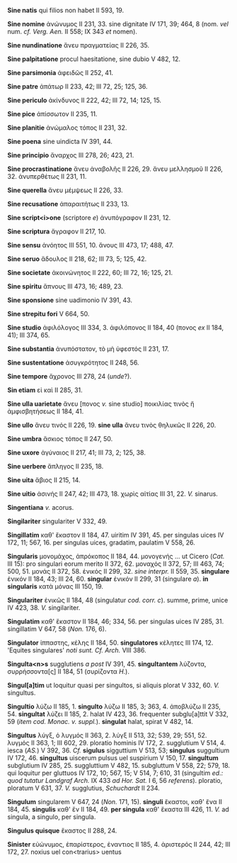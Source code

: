 **Sine natis** qui filios non habet II 593, 19.

**Sine nomine** ἀνώνυμος II 231, 33. sine dignitate IV 171, 39; 464, 8
(nom. *vel* num. *cf. Verg. Aen.* II 558; IX 343 *et* nomen).

**Sine nundinatione** ἄνευ πραγματείας II 226, 35.

**Sine palpitatione** procul haesitatione, sine dubio V 482, 12.

**Sine parsimonia** ἀφειδῶς II 252, 41.

**Sine patre** ἀπάτωρ II 233, 42; III 72, 25; 125, 36.

**Sine periculo** ἀκίνδυνος II 222, 42; III 72, 14; 125, 15.

**Sine pice** ἀπίσσωτον II 235, 11.

**Sine planitie** ἀνώμαλος τόπος II 231, 32.

**Sine poena** sine uindicta IV 391, 44.

**Sine principio** ἄναρχος III 278, 26; 423, 21.

**Sine procrastinatione** ἄνευ ἀναβολῆς II 226, 29. ἄνευ μελλησμοῦ II
226, 32. ἀνυπερθέτως II 231, 11.

**Sine querella** ἄνευ μέμψεως II 226, 33.

**Sine recusatione** ἀπαραιτήτως II 233, 13.

**Sine script\<i\>one** (scriptore *e*) ἀνυπόγραφον II 231, 12.

**Sine scriptura** ἄγραφον II 217, 10.

**Sine sensu** ἀνόητος III 551, 10. ἄνους III 473, 17; 488, 47.

**Sine seruo** ἄδουλος II 218, 62; III 73, 5; 125, 42.

**Sine societate** ἀκοινώνητος II 222, 60; III 72, 16; 125, 21.

**Sine spiritu** ἄπνους III 473, 16; 489, 23.

**Sine sponsione** sine uadimonio IV 391, 43.

**Sine strepitu fori** V 664, 50.

**Sine studio** ἀφιλόλογος III 334, 3. ἀφιλόπονος II 184, 40 (πονος *ex*
II 184, 41); III 374, 65.

**Sine substantia** ἀνυπόστατον, τὸ μὴ ὑφεστός II 231, 17.

**Sine sustentatione** ἀσυγκρότητος II 248, 56.

**Sine tempore** ἄχρονος III 278, 24 (*unde*?).

**Sin etiam** εἰ καὶ II 285, 31.

**Sine ulla uarietate** ἄνευ [πονος *v.* sine studio] ποικιλίας τινὸς
ἤ ἀμφισβητήσεως II 184, 41.

**Sine ullo** ἄνευ τινός II 226, 19. **sine ulla** ἄνευ τινὸς θηλυκῶς II
226, 20.

**Sine umbra** ἄσκιος τόπος II 247, 50.

**Sine uxore** ἀγύναιος II 217, 41; III 73, 2; 125, 38.

**Sine uerbere** ἄπληγος II 235, 18.

**Sine uita** ἄβιος II 215, 14.

**Sine uitio** ἀσινής II 247, 42; III 473, 18. χωρὶς αἰτίας III 31, 22.
*V.* sinarus.

**Singentiana** *v.* acorus.

**Singilariter** singulariter V 332, 49.

**Singillatim** καθ' ἕκαστον II 184, 47. uiritim IV 391, 45. per
singulas uices IV 172, 11; 567, 16. per singulas uices, gradatim,
paulatim V 558, 26.

**Singularis** μονομάχος, ἀπρόκοπος II 184, 44. μονογενής ... ut Cicero
(*Cat.* III 15): pro singulari eorum merito II 372, 62. μοναχός II 372,
57; III 463, 74; 500, 51. μονάς II 372, 58. ἑνικός II 299, 32. *sine
interpr.* II 559, 35. **singulare** ἑνικόν II 184, 43; III 24, 60.
**singular** ἑνικόν II 299, 31 (singulare *a*). **in singularis** κατὰ
μόνας III 150, 19.

**Singulariter** ἑνικῶς II 184, 48 (singulatur *cod. corr. c*). summe,
prime, unice IV 423, 38. *V.* singilariter.

**Singulatim** καθ' ἕκαστον II 184, 46; 334, 56. per singulas uices IV
285, 31. singillatim V 647, 58 (*Non.* 176, 6).

**Singulator** ἱππαστης, κέλης II 184, 50. **singulatores** κέλητες III
174, 12. 'Equites singulares' *noti sunt. Cf. Arch.* VIII 386.

**Singulta\<n\>s** sugglutiens *a post* IV 391, 45. **singultantem**
λύζοντα, συρρήσσοντα[ς] II 184, 51 (συρίζοντα *H*.).

**Singul[a]tim** ut loquitur quasi per singultos, si aliquis plorat V
332, 60. *V.* singultus.

**Singultio** λύζω II 185, 1. **singulto** λύζω II 185, 3; 363, 4.
ἀποβλύζω II 235, 54. **singultat** λύζει II 185, 2. halat IV 423, 36.
frequenter subglu[a]ttit V 332, 59 (*item cod. Monac. v. suppl.*).
**singulat** halat, spirat V 482, 14.

**Singultus** λύγξ, ὁ λυγμός II 363, 2. λύγξ II 513, 32; 539, 29; 551,
52. λυγμός II 363, 1; III 602, 29. ploratio hominis IV 172, 2.
sugglutium V 514, 4. iesca (*AS.*) V 392, 36. *Cf.* **sigulus**
sigguttium V 513, 53; **singulus** suggultium IV 172, 46. **singultus**
uiscerum pulsus uel suspirium V 150, 17. **singultum** subglutium IV
285, 25. suggluttium V 482, 15. subgluttum V 558, 22; 579, 18. qui
loquitur per gluttuos IV 172, 10; 567, 15; V 514, 7; 610, 31 (singultim
*ed.: quod tutatur Landgraf Arch.* IX 433 *ad Hor. Sat.* I 6, 56
*referens*). ploratio, ploratum V 631, 37. *V.* sugglutius, *Schuchardt*
II 234.

**Singulum** singularem V 647, 24 (*Non.* 171, 15). **singuli** ἕκαστοι,
καθ' ἕνα II 184, 45. **singulis** καθ' ἕν II 184, 49. **per singula**
καθ' ἕκαστα III 426, 11. *V.* ad singula, a singulo, per singula.

**Singulus quisque** ἕκαστος II 288, 24.

**Sinister** εὐώνυμος, ἐπαρίστερος, ἐναντιος II 185, 4. ἀριστερός II
244, 42; III 172, 27. noxius uel con\<trarius\> uentus
